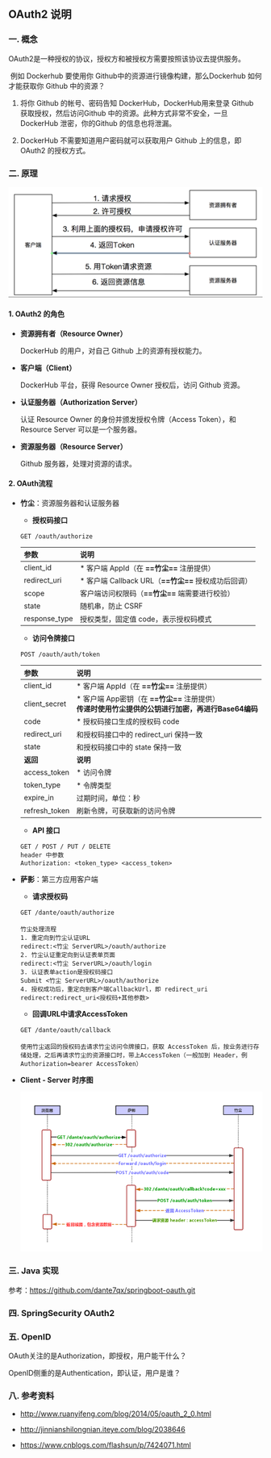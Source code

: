 ## OAuth2 说明

### 一. 概念

​	OAuth2是一种授权的协议，授权方和被授权方需要按照该协议去提供服务。

​	例如 Dockerhub 要使用你 Github中的资源进行镜像构建，那么Dockerhub 如何才能获取你 Github 中的资源？

1. 将你 Github 的帐号、密码告知 DockerHub，DockerHub用来登录 Github 获取授权，然后访问Github 中的资源。此种方式非常不安全，一旦 DockerHub 泄密，你的Github 的信息也将泄漏。

2. DockerHub 不需要知道用户密码就可以获取用户 Github 上的信息，即 OAuth2 的授权方式。 

### 二. 原理

![OAuth2流程](./OAuth/OAuth2流程.png)

#### 1. **OAuth2 的角色**

- **资源拥有者（Resource Owner）**

  DockerHub 的用户，对自己 Github 上的资源有授权能力。

- **客户端（Client）**

  DockerHub 平台，获得 Resource Owner 授权后，访问 Github 资源。

- **认证服务器（Authorization Server）**

  认证 Resource Owner 的身份并颁发授权令牌（Access Token），和 Resource Server 可以是一个服务器。

- **资源服务器（Resource Server）**

  Github 服务器，处理对资源的请求。

#### 2. OAuth流程

- **竹尘**：资源服务器和认证服务器

  - **授权码接口**

  ```http
  GET /oauth/authorize
  ```

  | 参数          | 说明                                                 |
  | ------------- | ---------------------------------------------------- |
  | client_id     | * 客户端 AppId（在 **==竹尘==** 注册提供）           |
  | redirect_uri  | * 客户端 Callback URL（**==竹尘==** 授权成功后回调） |
  | scope         | 客户端访问权限码（**==竹尘==** 端需要进行校验）      |
  | state         | 随机串，防止 CSRF                                    |
  | response_type | 授权类型，固定值  code，表示授权码模式               |

  - **访问令牌接口**

  ```http
  POST /oauth/auth/token
  ```

  | 参数          | 说明                                                         |
  | ------------- | ------------------------------------------------------------ |
  | client_id     | * 客户端 AppId（在 **==竹尘==** 注册提供）                   |
  | client_secret | * 客户端 App密钥（在 **==竹尘==** 注册提供）<br>**传递时使用竹尘提供的公钥进行加密，再进行Base64编码** |
  | code          | * 授权码接口生成的授权码 code                                |
  | redirect_uri  | 和授权码接口中的 redirect_uri 保持一致                       |
  | state         | 和授权码接口中的 state 保持一致                              |
  | **返回**      | **说明**                                                     |
  | access_token  | * 访问令牌                                                   |
  | token_type    | * 令牌类型                                                   |
  | expire_in     | 过期时间，单位：秒                                           |
  | refresh_token | 刷新令牌，可获取新的访问令牌                                 |

  - **API 接口**

  ```properties
  GET / POST / PUT / DELETE
  header 中参数
  Authorization: <token_type> <access_token>
  ```

- **萨影**：第三方应用客户端

  - **请求授权码**

  ```http
  GET /dante/oauth/authorize
  
  竹尘处理流程
  1. 重定向到竹尘认证URL
  redirect:<竹尘 ServerURL>/oauth/authorize
  2. 竹尘认证重定向到认证表单页面
  redirect:<竹尘 ServerURL>/oauth/login
  3. 认证表单action是授权码接口
  Submit <竹尘 ServerURL>/oauth/authorize
  4. 授权成功后，重定向到客户端CallbackUrl，即 redirect_uri
  redirect:redirect_uri<授权码+其他参数>
  ```

  - **回调URL中请求AccessToken**

  ```http
  GET /dante/oauth/callback
  
  使用竹尘返回的授权码去请求竹尘访问令牌接口，获取 AccessToken 后，按业务进行存储处理，之后再请求竹尘的资源接口时，带上AccessToken（一般加到 Header，例 Authorization=bearer AccessToken）
  ```

- **Client - Server 时序图**

  ![OAuth交互图](./OAuth/OAuth交互图.png)

### 三. Java 实现

参考：https://github.com/dante7qx/springboot-oauth.git

### 四. SpringSecurity OAuth2



### 五. OpenID

OAuth关注的是Authorization，即授权，用户能干什么？

OpenID侧重的是Authentication，即认证，用户是谁？

### 八. 参考资料

- http://www.ruanyifeng.com/blog/2014/05/oauth_2_0.html

- http://jinnianshilongnian.iteye.com/blog/2038646
- https://www.cnblogs.com/flashsun/p/7424071.html